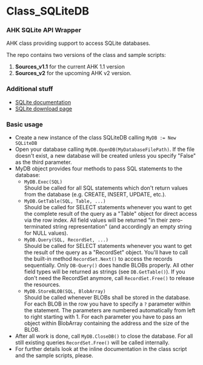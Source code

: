 # Class_SQLiteDB #

### AHK SQLite API Wrapper ###

AHK class providing support to access SQLite databases.

The repo contains two versions of the class and sample scripts:

1. **Sources_v1.1** for the current AHK 1.1 version
2. **Sources_v2** for the upcoming AHK v2 version.

### Additional stuff ###

- [SQLite documentation](http://www.sqlite.org/docs.html)
- [SQLite download page](http://www.sqlite.org/download.html)

### Basic usage ###

- Create a new instance of the class SQLiteDB calling `MyDB := New SQLiteDB`
- Open your database calling `MyDB.OpenDB(MyDatabaseFilePath)`. If the file doesn't exist, a new database will be created unless you specify "False" as the third parameter.
- MyDB object provides four methods to pass SQL statements to the database:
  - `MyDB.Exec(SQL)`  
	Should be called for all SQL statements which don't return values from the database (e.g. CREATE, INSERT, UPDATE, etc.).
  - `MyDB.GetTable(SQL, Table, ...)`    
	Should be called for SELECT statements whenever you want to get the complete result of the query as a "Table" object for direct access via the row index. All field values will be returned "in their zero-terminated string representation" (and accordingly an empty string for NULL values).
  - `MyDB.Query(SQL, RecordSet, ...)`    
	Should be called for SELECT statements whenever you want to get the result of the query as a "RecordSet" object. You'll have to call the built-in method `RecordSet.Next()` to access the records sequentially. Only `DB-Query()` does handle BLOBs properly. All other field types will be returned as strings (see `DB.GetTable()`). If you don't need the RecordSet anymore, call `RecordSet.Free()` to release the resources.
  - `MyDB.StoreBLOB(SQL, BlobArray)`  
	Should be called whenever BLOBs shall be stored in the database. For each BLOB in the row you have to specify a `?` parameter within the statement. The parameters are numbered automatically from left to right starting with 1. For each parameter you have to pass an object within BlobArray containing the address and the size of the BLOB.
- After all work is done, call `MyDB.CloseDB()` to close the database. For all still existing queries `RecordSet.Free()` will be called internally.
- For further details look at the inline documentation in the class script and the sample scripts, please.